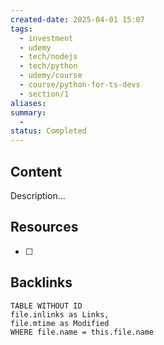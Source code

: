 ```yaml
---
created-date: 2025-04-01 15:07
tags:
  - investment
  - udemy
  - tech/nodejs
  - tech/python
  - udemy/course
  - course/python-for-ts-devs
  - section/1
aliases: 
summary:
  - 
status: Completed
---
```


## Content
Description...

## Resources
- [  ] 

## Backlinks
```dataview
TABLE WITHOUT ID 
file.inlinks as Links,
file.mtime as Modified
WHERE file.name = this.file.name
```